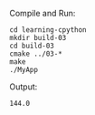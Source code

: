 Compile and Run:

```
cd learning-cpython
mkdir build-03
cd build-03
cmake ../03-*
make
./MyApp
```

Output:

```
144.0
```
